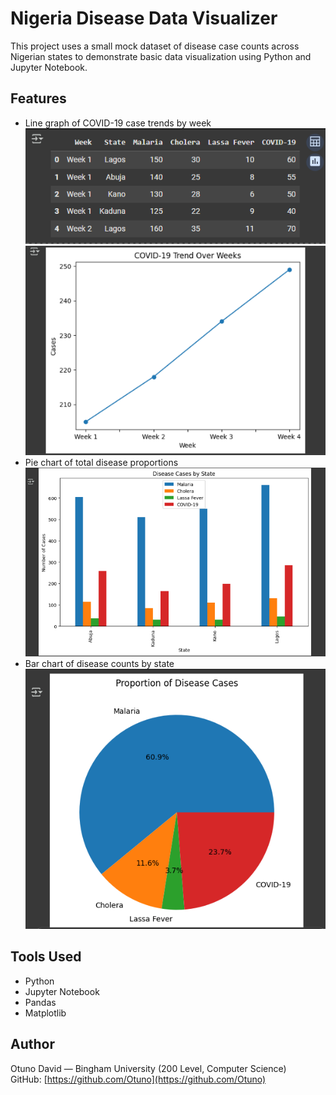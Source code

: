 # Nigeria Disease Data Visualizer

This project uses a small mock dataset of disease case counts across Nigerian states to demonstrate basic data visualization using Python and Jupyter Notebook.

## Features
- Line graph of COVID-19 case trends by week
![Sample Visualization](screenshot.png) ![Sample Visualization](screenshot1.png)
- Pie chart of total disease proportions
![Sample Visualization](screenshot2.png)
- Bar chart of disease counts by state
![Sample Visualization](screenshot3.png)

## Tools Used
- Python
- Jupyter Notebook
- Pandas
- Matplotlib

## Author
Otuno David — Bingham University (200 Level, Computer Science)  
GitHub: [https://github.com/Otuno](https://github.com/Otuno)
